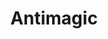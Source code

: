 ---
title: "Antimagic"

ability:
  description: |
    An {% spell_link antimagic-field %} spell or effect cancels magic altogether. An antimagic effect has the following powers and characteristics.

     * No supernatural ability, spell-like ability, or spell works in an area of antimagic (but extraordinary abilities still work).
     * Antimagic does not dispel magic; it suppresses it. Once a magical effect is no longer affected by the antimagic (the antimagic fades, the center of the effect moves away, and so on), the magic returns. Spells that still have part of their duration left begin functioning again, magic items are once again useful, and so forth.
     * Spell areas that include both an antimagic area and a normal area, but are not centered in the antimagic area, still function in the normal area. If the spell's center is in the antimagic area, then the spell is suppressed.
     * Golems and other constructs, elementals, outsiders, and corporeal undead, still function in an antimagic area (though the antimagic area suppresses their spellcasting and their supernatural and spell-like abilities normally). If such creatures are summoned or conjured, however, see below.
     * Summoned or conjured creatures of any type, as well as incorporeal undead, wink out if they enter the area of an antimagic effect. They reappear in the same spot once the field goes away.
     * Magic items with continuous effectsdo not function in the area of an antimagic effect, but their effects are not canceled (so the contents of a _bag of holding_ are unavailable, but neither spill out nor disappear forever).
     * Two antimagic areas in the same place do not cancel each other out, nor do they stack.
     * {% spell_link wall-of-force %}, {% spell_link prismatic-wall %}, and {% spell_link prismatic-sphere %} are not affected by antimagic. {% spell_link break-enchantment %}, {% spell_link dispel-magic %}, and {% spell_link dispel-magic-greater %} spells do not dispel antimagic. {% spell_link mages-disjunction %} has a 1% chance per caster level of destroying an {% spell_link antimagic-field %}. If the {% spell_link antimagic-field %} survives the {% spell_link mages-disjunction "disjunction" %}, no items within it are disjoined.
---